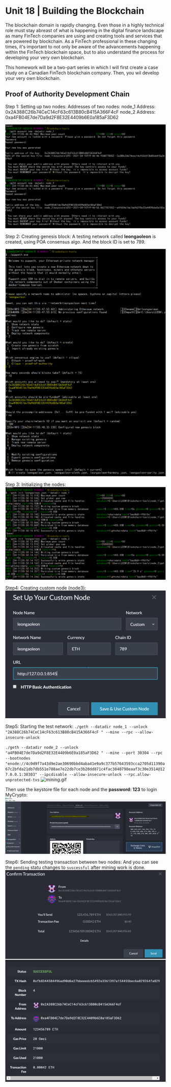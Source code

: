 # Unit 18 | Building the Blockchain

The blockchain domain is rapidly changing.  Even those in a highly technical role must stay abreast of what is happening in the digital finance landscape as many FinTech companies are using and creating tools and services that are powered by blockchain. As a FinTech professional in these changing times, it's important to not only be aware of the advancements happening within the FinTech blockchain space, but to also understand the process for developing your very own blockchain.

This homework will be a two-part series in which I will first create a case study on a Canadian FinTech blockchain company. Then, you wil develop your very own blockchain.


## Proof of Authority Development Chain

Step 1: Setting up two nodes:
Addresses of two nodes:
node_1 Address: 0x2A388C26b74CeC14cF63c613B80cB415A366F4cF
node_2 Address: 0xa4FB04E7de7Da9d2F8E32E4409b6E0a185aF3D62

![1_nodes_creation](images/1_nodes_creation.PNG)

Step 2: Creating genesis block:
A testing network called **leongaoleon** is created, using POA consensus algo. And the block ID is set to 789. 

![2_genesis block.PNG](images/2_genesis_block.PNG)

Step 3: Initializing the nodes:
![3_nodes_initialization.PNG](images/3_nodes_initialization.PNG)

Step4: Creating custom node (node3):
![4_node3.PNG](images/4_node3.PNG)

Step5: Starting the test network:
`./geth --datadir node_1 --unlock "2A388C26b74CeC14cF63c613B80cB415A366F4cF " --mine --rpc --allow-insecure-unlock`

`./geth --datadir node_2 --unlock "a4FB04E7de7Da9d2F8E32E4409b6E0a185aF3D62 " --mine --port 30304 --rpc --bootnodes "enode://4c0d9f7a43d9e2ae30690bbd4aba41e9a9c377b57643593cca2705d11390a67c2bfda21db7db551e788ae7e22db7ce3b28dd871c4fac3840798eaaf3c30e3514@127.0.0.1:30303" --ipcdisable --allow-insecure-unlock --rpc.allow-unprotected-txs`
![mining.gif](images/mining.gif)


Then use the keystore file for each node and the **password: 123** to login MyCrypto:
![5_node1.PNG](images/5_node1.PNG)

Step6: Sending testing transaction between two nodes:
And you can see the `pending` statu changes to `suscessful` after mining work is done.
![6_transaction.PNG](images/6_transaction.PNG)
![7_transaction.PNG](images/7_transaction.PNG)






